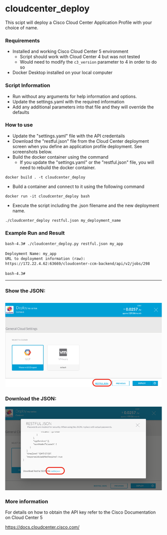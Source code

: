 # cloudcenter_deploy
This scipt will deploy a Cisco Cloud Center Application Profile with your choice of name.  

### Requirements
* Installed and working Cisco Cloud Center 5 environment
    * Script should work with Cloud Center 4 but was not tested
    * Would need to modify the ```c3_version``` parameter to 4 in order to do so
* Docker Desktop installed on your local computer


### Script Information
* Run without any arguments for help information and options.
* Update the settings.yaml with the required information
* Add any additional parameters into that file and they will override the defaults

### How to use
* Update the "settings.yaml" file with the API credentails
* Download the "restful.json" file from the Cloud Center deployment screen when you define an application profile deployment.  See screenshots below.
* Build the docker container using the command
    * If you update the "settings.yaml" or the "restful.json" file, you will need to rebuild the docker container.

```
docker build . -t cloudcenter_deploy
```

* Build a container and connect to it using the following command
```
docker run -it cloudcenter_deploy bash
```

* Execute the script including the .json filename and the new deployment name.
```
./cloudcenter_deploy restful.json my_deployment_name
```

### Example Run and Result
```
bash-4.3# ./cloudcenter_deploy.py restful.json my_app

Deployment Name: my_app
URL to deployment information (raw): https://172.22.4.62:63669/cloudcenter-ccm-backend/api/v2/jobs/298

bash-4.3# 
```

---
### Show the JSON:
![alt text][showjson]
---
### Download the JSON:
![alt text][downloadjson]


[showjson]: show_json.png "Show the json"
[downloadjson]: download_json.png "Download the json"

### More information
For details on how to obtain the API key refer to the Cisco Documentation on Cloud Center 5

https://docs.cloudcenter.cisco.com/